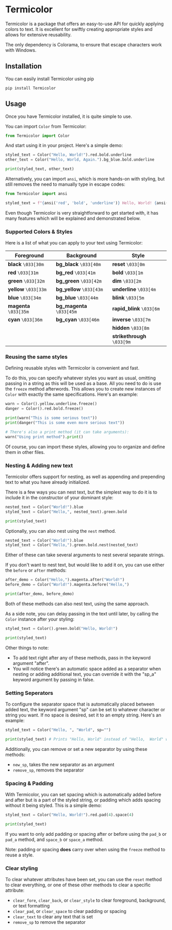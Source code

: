 Termicolor
==========

Termicolor is a package that offers an easy-to-use API for quickly applying colors to text. It is excellent for swiftly creating appropriate styles and allows for extensive reusability.

The only dependency is Colorama, to ensure that escape characters work with Windows.

Installation
------------

You can easily install Termicolor using pip

```
pip install Termicolor
```

Usage
-----

Once you have Termicolor installed, it is quite simple to use.

You can import `Color` from Termicolor:

```python
from Termicolor import Color
```

And start using it in your project. Here's a simple demo:

```python
styled_text = Color("Hello, World!").red.bold.underline
other_text = Color("Hello, World, Again.").bg_blue.bold.underline

print(styled_text, other_text)
```

Alternatively, you can import `ansi`, which is more hands-on with styling, but still removes the need to manually type in escape codes:

```python
from Termicolor import ansi

styled_text = f"{ansi('red', 'bold', 'underline')} Hello, World! {ansi('reset')}"
```

Even though Termicolor is very straightforward to get started with, it has many features which will be explained and demonstrated below.

### Supported Colors & Styles

Here is a list of what you can apply to your text using Termicolor:

| **Foreground**     | **Background**      | **Style**                
| ------------------ | ------------------- | ------------------------ 
| **black** `\033[30m`   | **bg_black** `\033[40m` | **reset** `\033[0m`
| **red** `\033[31m`     | **bg_red** `\033[41m`   | **bold** `\033[1m`
| **green** `\033[32m`   | **bg_green** `\033[42m` | **dim** `\033[2m`
| **yellow** `\033[33m`  | **bg_yellow** `\033[43m`| **underline** `\033[4m`
| **blue** `\033[34m`    | **bg_blue** `\033[44m`  | **blink** `\033[5m`
| **magenta** `\033[35m` | **bg_magenta** `\033[45m`| **rapid_blink** `\033[6m`
| **cyan** `\033[36m`    | **bg_cyan** `\033[46m`  | **inverse** `\033[7m`
|                    |                     | **hidden** `\033[8m`
|                    |                     | **strikethrough** `\033[9m`

### Reusing the same styles

Defining reusable styles with Termicolor is convenient and fast.

To do this, you can specify whatever styles you want as usual, omitting passing in a string as this will be used as a base. All you need to do is use the `freeze` method afterwords. This allows you to create new instances of `Color` with exactly the same specifications. Here's an example:

```python
warn = Color().yellow.underline.freeze()
danger = Color().red.bold.freeze()

print(warn("This is some serious text"))
print(danger("This is some even more serious text"))

# There's also a print method (it can take arguments):
warn("Using print method").print()
```

Of course, you can import these styles, allowing you to organize and define them in other files.

### Nesting & Adding new text

Termicolor offers support for nesting, as well as appending and prepending text to what you have already initialized.

There is a few ways you can nest text, but the simplest way to do it is to include it in the constructor of your dominant style:

```python
nested_text = Color("World!").blue
styled_text = Color("Hello,", nested_text).green.bold

print(styled_text)
```

Optionally, you can also nest using the `nest` method.

```python
nested_text = Color("World!").blue
styled_text = Color("Hello,").green.bold.nest(nested_text)
```

Either of these can take several arguments to nest several separate strings.

If you don't want to nest text, but would like to add it on, you can use either the `before` or `after` methods:

```python
after_demo = Color("Hello,").magenta.after("World!")
before_demo = Color("World!").magenta.before("Hello,")

print(after_demo, before_demo)
```

Both of these methods can also nest text, using the same approach.

As a side note, you can delay passing in the text until later, by calling the `Color` instance after your styling:

```python
styled_text = Color().green.bold("Hello, World!")

print(styled_text)
```

Other things to note:
* To add text right after any of these methods, pass in the keyword argument "after".
* You will notice there's an automatic space added as a separator when nesting or adding additional text, you can override it with the "sp_a" keyword argument by passing in false.

### Setting Seperators

To configure the separator space that is automatically placed between added text, the keyword argument "sp" can be set to whatever character or string you want. If no space is desired, set it to an empty string. Here's an example:

```python
styled_text = Color("Hello, ", "World", sp="")

print(styled_text) # Prints "Hello, World" instead of "Hello,  World" with two spaces
```

Additionally, you can remove or set a new separator by using these methods:
* `new_sp`, takes the new separator as an argument
* `remove_sp`, removes the separator

### Spacing & Padding

With Termicolor, you can set spacing which is automatically added before and after but is a part of the styled string, or padding which adds spacing without it being styled. This is a simple demo:

```python
styled_text = Color("Hello, World!").red.pad(4).space(4)

print(styled_text)
```

If you want to only add padding or spacing after or before using the `pad_b` or `pad_a` method, and `space_b` or `space_a` method.

Note: padding or spacing **does** carry over when using the `freeze` method to reuse a style.

### Clear styling

To clear whatever attributes have been set, you can use the `reset` method to clear everything, or one of these other methods to clear a specific attribute:

* `clear_fore`, `clear_back`, or `clear_style` to clear foreground, background, or text formatting
* `clear_pad`, or `clear_space` to clear padding or spacing
* `clear_text` to clear any text that is set
* `remove_sp` to remove the separator